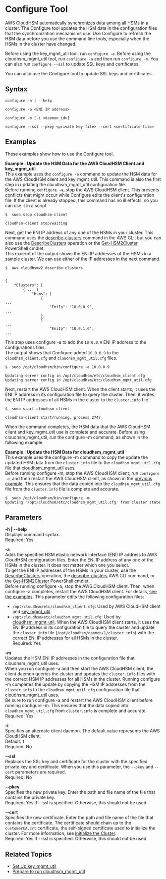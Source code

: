 # Configure Tool<a name="configure-tool"></a>

AWS CloudHSM automatically synchronizes data among all HSMs in a cluster\. The Configure tool updates the HSM data in the configuration files that the synchronization mechanisms use\. Use Configure to refresh the HSM data before you use the command line tools, especially when the HSMs in the cluster have changed\. 

Before using the key\_mgmt\_util tool, run `configure -a`\. Before using the cloudhsm\_mgmt\_util tool, run `configure -a` and then run `configure -m`\. You can also run `configure --ssl` to update SSL keys and certificates\. 

You can also use the Configure tool to update SSL keys and certificates\.

## Syntax<a name="configure-tool-syntax"></a>

```
configure -h | --help

configure -a <ENI IP address>

configure -m [-i <daemon_id>]
    	
configure --ssl --pkey <private key file> --cert <certificate file>
```

## Examples<a name="configure-tool-examples"></a>

These examples show how to use the Configure tool\.

**Example : Update the HSM Data for the AWS CloudHSM Client and key\_mgmt\_util**  
This example uses the `configure -a` command to update the HSM data for the AWS CloudHSM client and key\_mgmt\_util\. This command is also the first step in updating the cloudhsm\_mgmt\_util configuration file\.   
Before running `configure -a`, stop the AWS CloudHSM client\. This prevents conflicts that might occur while Configure edits the client's configuration file\. If the client is already stopped, this command has no ill effects, so you can use it in a script\.   

```
$  sudo stop cloudhsm-client
	
cloudhsm-client stop/waiting
```
Next, get the ENI IP address of any one of the HSMs in your cluster\. This command uses the [describe\-clusters](http://docs.aws.amazon.com/cli/latest/reference/cloudhsmv2/describe-clusters.html) command in the AWS CLI, but you can also use the [DescribeClusters](http://docs.aws.amazon.com/cloudhsm/latest/APIReference/API_DescribeClusters.html) operation or the [Get\-HSM2Cluster](http://docs.aws.amazon.com/powershell/latest/reference/items/Get-HSM2Cluster.html) PowerShell cmdlet\.   
This excerpt of the output shows the ENI IP addresses of the HSMs in a sample cluster\. We can use either of the IP addresses in the next command\.   

```
$  aws cloudhsmv2 describe-clusters
	

{
    "Clusters": [
        { ... }
            "Hsms": [
                {
...
                    "EniIp": "10.0.0.9",
...
                },
                {
...
                    "EniIp": "10.0.1.6",
...
```
This step uses configure \-a to add the `10.0.0.9` ENI IP address to the configurations files\.   
The output shows that Configure added `10.0.0.9` to the `cloudhsm_client.cfg` and `cloudhsm_mgmt_util.cfg` files\.   

```
$  sudo /opt/cloudhsm/bin/configure -a 10.0.0.9

Updating server config in /opt/cloudhsm/etc/cloudhsm_client.cfg
Updating server config in /opt/cloudhsm/etc/cloudhsm_mgmt_util.cfg
```
Next, restart the AWS CloudHSM client\. When the client starts, it uses the ENI IP address in its configuration file to query the cluster\. Then, it writes the ENI IP addresses of all HSMs in the cluster to the `cluster.info` file\.   

```
$  sudo start cloudhsm-client

cloudhsm-client start/running, process 2747
```
When the command completes, the HSM data that the AWS CloudHSM client and key\_mgmt\_util use is complete and accurate\. Before using cloudhsm\_mgmt\_util, run the configure \-m command, as shown in the following example\. 

**Example : Update the HSM Data for cloudhsm\_mgmt\_util**  
This example uses the configure \-m command to copy the update the updated HSM data from the `cluster.info` file to the `cloudhsm_mgmt_util.cfg` file that cloudhsm\_mgmt\_util uses\.   
Before running configure \-m, stop the AWS CloudHSM client, run `configure -a`, and then restart the AWS CloudHSM client, as shown in the [previous example](#configure-tool-examples)\. This ensures that the data copied into the `cloudhsm_mgmt_util.cfg` file from the `cluster.info` file is complete and accurate\.   

```
$  sudo /opt/cloudhsm/bin/configure -m
Updating '/opt/cloudhsm/etc/cloudhsm_mgmt_util.cfg' from cluster state
```

## Parameters<a name="configure-tool-params"></a>

**\-h \| \-\-help**  
Displays command syntax\.  
Required: Yes

**\-a *<ENI IP address>***  
Adds the specified HSM elastic network interface \(ENI\) IP address to AWS CloudHSM configuration files\. Enter the ENI IP address of any one of the HSMs in the cluster\. It does not matter which one you select\.   
To get the ENI IP addresses of the HSMs in your cluster, use the [DescribeClusters](http://docs.aws.amazon.com/cloudhsm/latest/APIReference/API_DescribeClusters.html) operation, the [describe\-clusters](http://docs.aws.amazon.com/cli/latest/reference/cloudhsmv2/describe-clusters.html) AWS CLI command, or the [Get\-HSM2Cluster](http://docs.aws.amazon.com/powershell/latest/reference/items/Get-HSM2Cluster.html) PowerShell cmdlet\.   
Before running configure \-a, stop the AWS CloudHSM client\. Then, when configure \-a completes, restart the AWS CloudHSM client\. For details, [see the examples](#configure-tool-examples)\. 
This parameter edits the following configuration files:  
+ `/opt/cloudhsm/etc/cloudhsm_client.cfg`: Used by AWS CloudHSM client and [key\_mgmt\_util](key_mgmt_util.md)\. 
+ `/opt/cloudhsm/etc/cloudhsm_mgmt_util.cfg`: Used by [cloudhsm\_mgmt\_util](cloudhsm_mgmt_util.md)\.
When the AWS CloudHSM client starts, it uses the ENI IP address in its configuration file to query the cluster and update the `cluster.info` file \(`/opt/cloudhsm/daemon/1/cluster.info`\) with the correct ENI IP addresses for all HSMs in the cluster\.   
Required: Yes

**\-m**  
Updates the HSM ENI IP addresses in the configuration file that cloudhsm\_mgmt\_util uses\.   
When you run configure \-a and then start the AWS CloudHSM client, the client daemon queries the cluster and updates the `cluster.info` files with the correct HSM IP addresses for all HSMs in the cluster\. Running configure \-m completes the update by copying the HSM IP addresses from the `cluster.info` to the `cloudhsm_mgmt_util.cfg` configuration file that cloudhsm\_mgmt\_util uses\.   
Be sure to run configure \-a and restart the AWS CloudHSM client before running configure \-m\. This ensures that the data copied into `cloudhsm_mgmt_util.cfg` from `cluster.info` is complete and accurate\.   
Required: Yes

**\-i**  
Specifies an alternate client daemon\. The default value represents the AWS CloudHSM client\.  
Default: `1`  
Required: No

**\-\-ssl**  
Replaces the SSL key and certificate for the cluster with the specified private key and certificate\. When you use this parameter, the `--pkey` and `--cert` parameters are required\.   
Required: No

**\-\-pkey**  
Specifies the new private key\. Enter the path and file name of the file that contains the private key\.  
Required: Yes if \-\-ssl is specified\. Otherwise, this should not be used\.

**\-\-cert**  
Specifies the new certificate\. Enter the path and file name of the file that contains the certificate\. The certificate should chain up to the `customerCA.crt` certificate, the self\-signed certificate used to initialize the cluster\. For more information, see [Initialize the Cluster](http://docs.aws.amazon.com/cloudhsm/latest/userguide/initialize-cluster.html#sign-csr)\.   
Required: Yes if \-\-ssl is specified\. Otherwise, this should not be used\.

## Related Topics<a name="configure-tool-seealso"></a>
+ [Set Up key\_mgmt\_util](key_mgmt_util-getting-started.md#key_mgmt_util-setup)
+ [Prepare to run cloudhsm\_mgmt\_util](cloudhsm_mgmt_util-getting-started.md#cloudhsm_mgmt_util-setup)